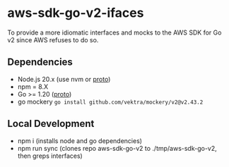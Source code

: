 # aws-sdk-go-v2-ifaces

To provide a more idiomatic interfaces and mocks to the AWS SDK for Go v2 since AWS refuses to do so.

## Dependencies

- Node.js 20.x (use nvm or [proto](https://moonrepo.dev/proto))
- npm = 8.X
- Go >= 1.20 ([proto](https://moonrepo.dev/proto))
- go mockery `go install github.com/vektra/mockery/v2@v2.43.2`

## Local Development

- npm i (installs node and go dependencies)
- npm run sync (clones repo aws-sdk-go-v2 to ./tmp/aws-sdk-go-v2, then greps interfaces)
